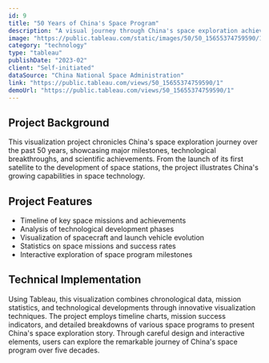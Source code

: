 ```yaml
---
id: 9
title: "50 Years of China's Space Program"
description: "A visual journey through China's space exploration achievements over five decades"
image: "https://public.tableau.com/static/images/50/50_15655374759590/1/1_rss.png"
category: "technology"
type: "tableau"
publishDate: "2023-02"
client: "Self-initiated"
dataSource: "China National Space Administration"
link: "https://public.tableau.com/views/50_15655374759590/1"
demoUrl: "https://public.tableau.com/views/50_15655374759590/1"
---
```


## Project Background

This visualization project chronicles China's space exploration journey over the past 50 years, showcasing major milestones, technological breakthroughs, and scientific achievements. From the launch of its first satellite to the development of space stations, the project illustrates China's growing capabilities in space technology.

## Project Features

- Timeline of key space missions and achievements
- Analysis of technological development phases
- Visualization of spacecraft and launch vehicle evolution
- Statistics on space missions and success rates
- Interactive exploration of space program milestones

## Technical Implementation

Using Tableau, this visualization combines chronological data, mission statistics, and technological developments through innovative visualization techniques. The project employs timeline charts, mission success indicators, and detailed breakdowns of various space programs to present China's space exploration story. Through careful design and interactive elements, users can explore the remarkable journey of China's space program over five decades.